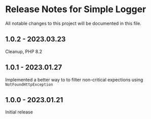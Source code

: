 # Release Notes for Simple Logger

All notable changes to this project will be documented in this file.

## 1.0.2 - 2023.03.23
Cleanup, PHP 8.2

## 1.0.1 - 2023.01.27
Implemented a better way to to filter non-critical expections using `NotFoundHttpException`

## 1.0.0 - 2023.01.21
Initial release
